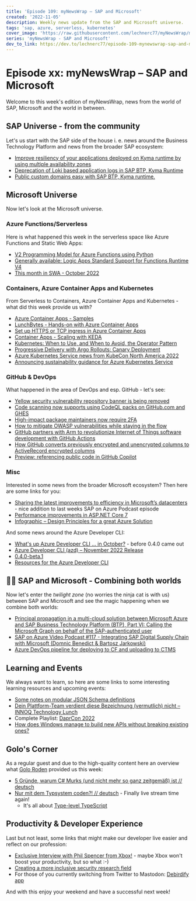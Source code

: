 ```yaml
---
title: 'Episode 109: myNewsWrap – SAP and Microsoft'
created: '2022-11-05'
description: Weekly news update from the SAP and Microsoft universe.
tags: 'sap, azure, serverless, kubernetes'
cover_image: 'https://raw.githubusercontent.com/lechnerc77/myNewsWrap/main/episodes/cover-images/episode109small.png'
series: 'myNewsWrap - SAP and Microsoft'
dev_to_link: https://dev.to/lechnerc77/episode-109-mynewswrap-sap-and-microsoft-4a81
---
```


# Episode xx: myNewsWrap – SAP and Microsoft

Welcome to this week's edition of myNewsWrap, news from the world of SAP, Microsoft and the world in between.

## SAP Universe - from the community

Let's us start with the SAP side of the house i. e. news around the Business Technology Platform and news from the broader SAP ecosystem:

* [Improve resiliency of your applications deployed on Kyma runtime by using multiple availability zones](https://blogs.sap.com/2022/11/02/improve-resiliency-of-your-applications-deployed-on-kyma-runtime-by-using-multiple-availability-zones)
* [Deprecation of Loki based application logs in SAP BTP, Kyma Runtime](https://blogs.sap.com/2022/11/02/deprecation-of-loki-based-application-logs-in-sap-btp-kyma-runtime)
* [Public custom domains easy with SAP BTP, Kyma runtime.](https://blogs.sap.com/2022/11/01/public-custom-domains-easy-with-sap-btp-kyma-runtime.)

## Microsoft Universe

Now let's look at the Microsoft universe.

### Azure Functions/Serverless

Here is what happened this week in the serverless space like Azure Functions and Static Web Apps:

* [V2 Programming Model for Azure Functions using Python](https://github.com/Azure/azure-functions-python-worker/wiki/V2-Programming-Model-for-Azure-Functions-using-Python)
* [Generally available: Logic Apps Standard Support for Functions Runtime V4](https://azure.microsoft.com/updates/logic-apps-standard-support-for-functions-runtime-v4/?WT.mc_id=AZ-MVP-5004195)
* [This month in SWA - October 2022](https://dev.to/azure/thismonthinswa-october-2022-18gn)

### Containers, Azure Container Apps and Kubernetes

From Serverless to Containers, Azure Container Apps and Kubernetes - what did this week provide us with?

* [Azure Container Apps - Samples](https://github.com/ThorstenHans/azure-container-apps-samples)
* [LunchBytes - Hands-on with Azure Container Apps](https://youtu.be/OXA4pi5i740)
* [Set up HTTPS or TCP ingress in Azure Container Apps](https://learn.microsoft.com/azure/container-apps/ingress?tabs=bash)
* [Container Apps - Scaling with KEDA](https://hexmaster.nl/posts/container-apps-keda-for-scaling/)
* [Kubernetes: When to Use, and When to Avoid, the Operator Pattern](https://thenewstack.io/kubernetes-when-to-use-and-when-to-avoid-the-operator-pattern)
* [Progressive Delivery with Argo Rollouts: Canary Deployment](https://www.infracloud.io/blogs/progressive-delivery-argo-rollouts-canary-deployment/)
* [Azure Kubernetes Service news from KubeCon North America 2022](https://www.danielstechblog.io/azure-kubernetes-service-news-from-kubecon-north-america-2022/)
* [Announcing sustainability guidance for Azure Kubernetes Service](https://techcommunity.microsoft.com/t5/green-tech-blog/announcing-sustainability-guidance-for-azure-kubernetes-service/ba-p/3666896?WT.mc_id=AZ-MVP-5004195)

### GitHub & DevOps

What happened in the area of DevOps and esp. GitHub - let's see:

* [Yellow security vulnerability repository banner is being removed](https://github.blog/changelog/2022-10-28-yellow-security-vulnerability-repository-banner-is-being-removed/)
* [Code scanning now supports using CodeQL packs on GitHub.com and GHES](https://github.blog/changelog/2022-11-01-code-scanning-now-supports-using-codeql-packs-on-github-com-and-ghes/)
* [High-impact package maintainers now require 2FA](https://github.blog/changelog/2022-11-01-high-impact-package-maintainers-now-require-2fa/)
* [How to mitigate OWASP vulnerabilities while staying in the flow](https://github.blog/2022-11-04-how-to-mitigate-owasp-vulnerabilities-while-staying-in-the-flow/)
* [GitHub partners with Arm to revolutionize Internet of Things software development with GitHub Actions](https://github.blog/2022-11-02-github-partners-with-arm-to-revolutionize-internet-of-things-software-development-with-github-actions/)
* [How GitHub converts previously encrypted and unencrypted columns to ActiveRecord encrypted columns](https://github.blog/2022-11-03-how-github-converts-previously-encrypted-and-unencrypted-columns-to-activerecord-encrypted-columns/)
* [Preview: referencing public code in GitHub Copilot](https://github.blog/2022-11-01-preview-referencing-public-code-in-github-copilot/)

### Misc

Interested in some news from the broader Microsoft ecosystem? Then here are some links for you:

* [Sharing the latest improvements to efficiency in Microsoft’s datacenters](https://azure.microsoft.com/blog/sharing-the-latest-improvements-to-efficiency-in-microsoft-s-datacenters/?WT.mc_id=AZ-MVP-5004195) - nice addition to last weeks SAP on Azure Podcast episode
* [Performance improvements in ASP.NET Core 7](https://devblogs.microsoft.com/dotnet/performance-improvements-in-aspnet-core-7/?WT.mc_id=AZ-MVP-5004195)
* [Infographic – Design Principles for a great Azure Solution](https://dailydotnettips.com/infographic-design-principles-for-a-great-azure-solution/)

And some news around the Azure Developer CLI:

* [What's up Azure Developer CLI … in October?](https://dev.to/lechnerc77/whats-up-azure-developer-cli-in-october-5cpn) - before 0.4.0 came out
* [Azure Developer CLI (azd) – November 2022 Release](https://devblogs.microsoft.com/azure-sdk/azure-developer-cli-azd-november-2022-release/?WT.mc_id=AZ-MVP-5004195)
* [0.4.0-beta.1](https://github.com/Azure/azure-dev/releases/tag/azure-dev-cli_0.4.0-beta.1)
* [Resources for the Azure Developer CLI](https://www.theurlist.com/azd)

## 🐱‍👤 SAP and Microsoft - Combining both worlds

Now let's enter the _twilight zone_ (no worries the ninja cat is with us) between SAP and Microsoft and see the magic happening when we combine both worlds:

* [Principal propagation in a multi-cloud solution between Microsoft Azure and SAP Business Technology Platform (BTP), Part VI: Calling the Microsoft Graph on behalf of the SAP-authenticated user](https://blogs.sap.com/2022/11/02/principal-propagation-in-a-multi-cloud-solution-between-microsoft-azure-and-sap-business-technology-platform-btp-part-vi-calling-the-microsoft-graph-on-behalf-of-the-sap-authenticated-user/)
* [SAP on Azure Video Podcast #117 - Integrating SAP Digital Supply Chain with Microsoft (Domnic Benedict & Bartosz Jarkowski)](https://youtu.be/PYwCkGA-XdM)
* [Azure DevOps pipeline for deploying to CF and uploading to CTMS](https://gist.github.com/jasper07/c8363cfb6a796edcca60175467fe8573)

## Learning and Events

We always want to learn, so here are some links to some interesting learning resources and upcoming events:

* [Some notes on modular JSON Schema definitions](https://qmacro.org/blog/posts/2022/11/02/some-notes-on-modular-json-schema-definitions/)
* [Dein Plattform-Team verdient diese Bezeichnung (vermutlich) nicht – INNOQ Technology Lunch](https://youtu.be/tbbb3aeULF8)
* Complete Playlist: [DaprCon 2022](https://www.youtube.com/playlist?list=PLcip_LgkYwzspITkpyHGRw7L87UqOI2lX)
* [How does Windows manage to build new APIs without breaking existing ones?](https://youtu.be/3saPF8QtQfk)

## Golo's Corner

As a regular guest and due to the high-quality content here an overview what [Golo Roden](https://twitter.com/goloroden) provided us this week:

* [5 Gründe, warum C# Murks (und nicht mehr so ganz zeitgemäß) ist // deutsch](https://youtu.be/jsQ1ARTqU-g)
* [Nur mit dem Typsystem coden?! // deutsch](https://youtu.be/lwrArjGeNCM) - Finally live stream time again!
  * It's all about [Type-level TypeScript](https://type-level-typescript.com/)

## Productivity & Developer Experience

Last but not least, some links that might make our developer live easier and reflect on our profession:

* [Exclusive Interview with Phil Spencer from Xbox!](https://youtu.be/qKy9c3p3rqU) - maybe Xbox won't boost your productivity, but so what :-)
* [Creating a more inclusive security research field](https://github.blog/2022-10-31-creating-a-more-inclusive-security-research-field/)
* For those of you currently switching from Twitter to Mastodon: [Debirdify app](https://digitalcourage.social/@debirdify/109265065695249749)

And with this enjoy your weekend and have a successful next week!
